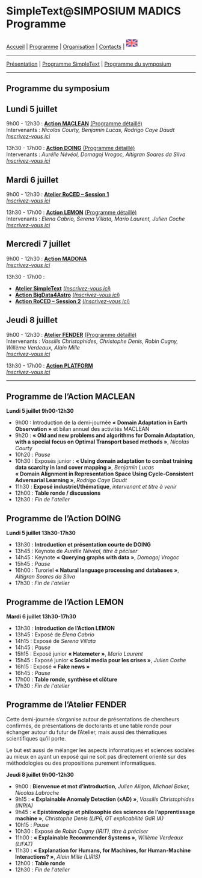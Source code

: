 
# SimpleText@SIMPOSIUM MADICS Programme

[Accueil](https://simpletext-madics.github.io/2021/simposium-madics/fr) | [Programme](https://simpletext-madics.github.io/2021/simposium-madics/fr/program) | [Organisation](https://simpletext-madics.github.io/2021/simposium-madics/fr/organisation) | [Contacts](https://simpletext-madics.github.io/2021/simposium-madics/fr/contacts) | [<img src="../EN.png" width="30">](https://simpletext-madics.github.io/2021/simposium-madics/en/programsympo)

---

[Présentation](https://simpletext-madics.github.io/2021/simposium-madics/fr/program) | [Programme SimpleText](https://simpletext-madics.github.io/2021/simposium-madics/fr/programsimple) | [Programme du symposium](https://simpletext-madics.github.io/2021/simposium-madics/fr/programsympo)

---

## Programme du symposium

## Lundi 5 juillet
9h00 - 12h30 : **[Action MACLEAN](https://www.madics.fr/actions/maclean/)** [(Programme détaillé)](#programme-de-laction-maclean)  
Intervenants : *Nicolas Courty, Benjamin Lucas, Rodrigo Caye Daudt*   
[*Inscrivez-vous ici*](https://www.madics.fr/manifestations/organisation/inscription/?manif=1617704707.3351&group=MACLEAN)


13h30 - 17h00 : **[Action DOING](https://www.madics.fr/actions/doing/)** [(Programme détaillé)](#programme-de-laction-doing)  
Intervenants : *Aurélie Névéol, Domagoj Vrogoc, Altigran Soares da Silva*   
[*Inscrivez-vous ici*](https://www.madics.fr/manifestations/organisation/inscription/?manif=1617704707.3351&group=DOING)

## Mardi 6 juillet
9h00 - 12h30 : **[Atelier RoCED – Session 1](https://www.madics.fr/ateliers/roced/)**   
[*Inscrivez-vous ici*](https://www.madics.fr/manifestations/organisation/inscription/?manif=1617704707.3351&group=RoCED)

13h30 - 17h00 : **[Action LEMON](https://www.madics.fr/actions/lemon/)** [(Programme détaillé)](#programme-de-laction-lemon)  
Intervenants : *Elena Cabrio, Serena Villata, Mario Laurent, Julien Coche*   
[*Inscrivez-vous ici*](https://www.madics.fr/manifestations/organisation/inscription/?manif=1617704707.3351&group=LEMON)

## Mercredi 7 juillet
9h00 - 12h30 : **[Action MADONA](https://www.madics.fr/actions/madona/)**   
[*Inscrivez-vous ici*](https://www.madics.fr/manifestations/organisation/inscription/?manif=1617704707.3351&group=MADONA)

13h30 - 17h00 :
* **[Atelier SimpleText](https://www.madics.fr/ateliers/simpletext/)** [(*Inscrivez-vous ici*)](https://www.madics.fr/manifestations/organisation/inscription/?manif=1617704707.3351&group=SimpleText)
* **[Action BigData4Astro](https://www.madics.fr/actions/bigdata4astro/)** [(*Inscrivez-vous ici*)](https://www.madics.fr/manifestations/organisation/inscription/?manif=1617704707.3351&group=BigData4Astro)
* **[Action RoCED – Session 2](https://www.madics.fr/ateliers/RoCED/)** [(*Inscrivez-vous ici*)](https://www.madics.fr/manifestations/organisation/inscription/?manif=1617704707.3351&group=RoCED%202)

## Jeudi 8 juillet
9h00 - 12h30 : **[Atelier FENDER](https://www.madics.fr/ateliers/fender/)** [(Programme détaillé)](#programme-de-latelier-fender)  
Intervenants : *Vassilis Christophides, Christophe Denis, Robin Cugny, Willème Verdeaux, Alain Mille*   
[*Inscrivez-vous ici*](https://www.madics.fr/manifestations/organisation/inscription/?manif=1617704707.3351&group=FENDER)

13h30 - 17h00 : **[Action PLATFORM](https://www.madics.fr/actions/platform/)**   
[*Inscrivez-vous ici*](https://www.madics.fr/manifestations/organisation/inscription/?manif=1617704707.3351&group=PLATFORM)

---

## Programme de l’Action MACLEAN
**Lundi 5 juillet 9h00-12h30**  
* 9h00 : Introduction de la demi-journée **«&nbsp;Domain Adaptation in Earth Observation&nbsp;»** et bilan annuel des activités MACLEAN  
* 9h20 : **«&nbsp;Old and new problems and algorithms for Domain Adaptation, with a special focus on Optimal Transport based methods&nbsp;»**, *Nicolas Courty*  
* 10h20 : *Pause*  
* 10h30 : Exposés junior :
**«&nbsp;Using domain adaptation to combat training data scarcity in land cover mapping&nbsp;»**, *Benjamin Lucas*  
**«&nbsp;Domain Alignment in Representation Space Using Cycle-Consistent Adversarial Learning&nbsp;»**, *Rodrigo Caye Daudt*  
* 11h30 : **Exposé industriel/thématique**, *intervenant et titre à venir*  
* 12h00 : **Table ronde / discussions**  
* 12h30 : *Fin de l'atelier*

## Programme de l’Action DOING
**Lundi 5 juillet 13h30-17h30**  
* 13h30 : **Introduction et présentation courte de DOING**  
* 13h45 : Keynote de *Aurélie Névéol, titre à péciser*
* 14h45 : Keynote **«&nbsp;Querying graphs with data&nbsp;»**, *Domagoj Vrogoc*
* 15h45 : *Pause*  
* 16h00 : Turoriel **«&nbsp;Natural language processing and databases&nbsp;»**, *Altigran Soares da Silva*
* 17h30 : *Fin de l'atelier*

## Programme de l’Action LEMON
**Mardi 6 juillet 13h30-17h30**  
* 13h30 : **Introduction de l’Action LEMON**  
* 13h45 : Exposé de *Elena Cabrio*
* 14h15 : Exposé de *Serena Villata*
* 14h45 : *Pause*
* 15h15 : Exposé junior **«&nbsp;Hatemeter&nbsp;»**, *Mario Laurent*
* 15h45 : Exposé junior **«&nbsp;Social media pour les crises&nbsp;»**, *Julien Coshe*
* 16h15 : Exposé **«&nbsp;Fake news&nbsp;»**
* 16h45 : *Pause*  
* 17h00 : **Table ronde, synthèse et clôture**
* 17h30 : *Fin de l'atelier*

## Programme de l’Atelier FENDER
Cette demi-journée s’organise autour de présentations de chercheurs confirmés, de présentations de doctorants et une table ronde pour échanger autour du futur de l’Atelier, mais aussi des thématiques scientifiques qu’il porte.

Le but est aussi de mélanger les aspects informatiques et sciences sociales au mieux en ayant un exposé qui ne soit pas directement orienté sur des méthodologies ou des propositions purement informatiques.  

**Jeudi 8 juillet 9h00-12h30**  
* 9h00 : **Bienvenue et mot d’introduction**, *Julien Aligon, Michael Baker, Nicolas Labroche*
* 9h15 : **«&nbsp;Explainable Anomaly Detection (xAD)&nbsp;»**, *Vassilis Christophides (INRIA)*
* 9h45 : **«&nbsp;Epistémologie et philosophie des sciences de l’apprentissage machine&nbsp;»**, *Christophe Denis (LIP6, GT explicabilité GdR IA)*
* 10h15 : *Pause*  
* 10h30 : Exposé de *Robin Cugny (IRIT), titre à préciser*
* 11h00 : **«&nbsp;Explainable Recommender Systems&nbsp;»**, *Willème Verdeaux (LIFAT)*
* 11h30 : **«&nbsp;Explanation for Humans, for Machines, for Human-Machine Interactions?&nbsp;»**, *Alain Mille (LIRIS)*
* 12h00 : **Table ronde**  
* 12h30 : *Fin de l'atelier*
